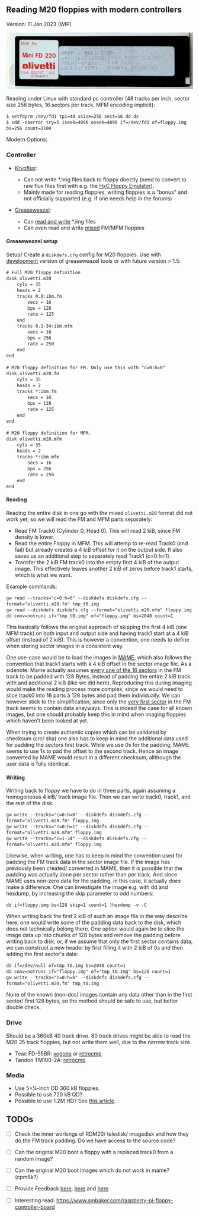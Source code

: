 ﻿
## Reading M20 floppies with modern controllers

Version: 11 Jan 2023 (WIP)

<p align="center">
  <img src="article_media/floppy.jpg" alt="An original PCOS 2.0 floppy from 1983" width="700px"/>
</p>

Reading under Linux with standard pc controller (48 tracks per inch, sector size 256 bytes, 16 sectors per track, MFM encoding implicit):

    $ setfdprm /dev/fd1 tpi=48 ssize=256 sect=16 dd ds
    $ sdd -noerror try=5 iseek=4096 oseek=4096 if=/dev/fd1 of=floppy.img bs=256 count=1104 

Modern Options:

### Controller

* [Kryoflux](https://kryoflux.com/):

  * Can not write *.img files back to floppy directly (need to convert to raw flux files first with e.g. the [HxC Floppy Emulator](https://hxc2001.com/download/floppy_drive_emulator/)).
  * Mainly made for reading floppies, writing floppies is a "bonus" and not officially supported (e.g. if one needs help in the forums)

* [Greaseweazel](https://github.com/keirf/Greaseweazle/wiki):

  * Can [read and write](https://github.com/keirf/greaseweazle/wiki/Supported-Image-Types) *.img files
  * Can even read and write [mixed](https://github.com/keirf/greaseweazle/issues/143) FM/MFM floppies

#### Greaseweazel setup

Setup/ Create a `diskdefs.cfg` config for M20 floppies. Use with [development](https://github.com/keirf/greaseweazle/issues/261#issuecomment-1369036593) version of greaseweazel tools or with future version > 1.5:

    # Full M20 floppy definition
    disk olivetti.m20
        cyls = 35
        heads = 2
        tracks 0.0:ibm.fm
            secs = 16
            bps = 128
            rate = 125
        end
        tracks 0.1-34:ibm.mfm
            secs = 16
            bps = 256
            rate = 250
        end
    end

    # M20 floppy definition for FM. Only use this with "c=0:h=0"
    disk olivetti.m20.fm
        cyls = 35
        heads = 2
        tracks *:ibm.fm
            secs = 16
            bps = 128
            rate = 125
        end
    end

    # M20 floppy definition for MFM.
    disk olivetti.m20.mfm
        cyls = 35
        heads = 2
        tracks *:ibm.mfm
            secs = 16
            bps = 256
            rate = 250
        end
    end

#### Reading

Reading the entire disk in one go with the mixed `olivetti.m20` format did not work yet, so we will read the FM and MFM parts separately:

* Read FM Track0 (Cylinder 0, Head 0). This will read 2 kiB, since FM density is lower.
* Read the entire Floppy in MFM. This will attemp to re-read Track0 (and fail) but already creates a 4 kiB offset for it on the output side. It also saves us an additional step to separately read Track1 (c=0:h=1).
* Transfer the 2 kiB FM track0 into the empty first 4 kiB of the output image. This effectively leaves another 2 kiB of zeros before track1 starts, which is what we want.

Example commands:

    gw read --tracks="c=0:h=0" --diskdefs diskdefs.cfg --format="olivetti.m20.fm" tmp_t0.img
    gw read --diskdefs diskdefs.cfg --format="olivetti.m20.mfm" floppy.img
    dd conv=notrunc if="tmp_t0.img" of="floppy.img" bs=2048 count=1
    
This basically follows the original approach of skipping the first 4 kiB (one MFM track) on both input and output side and having track1 start at a 4 kiB offset (instead of 2 kiB). This is however a convention, one needs to define when storing sector images in a consistent way.

One use-case would be to load the images in [MAME](http://www.z80ne.com/m20/index.php?argument=sections/tech/mame_m20.inc), which also follows the convention that track1 starts with a 4 kiB offset in the sector image file. As a sidenote: Mame actually assumes [every one of the 16 sectors](https://github.com/mamedev/mame/blob/master/src/lib/formats/m20_dsk.cpp#L9) in the FM track to be padded with 128 Bytes, instead of padding the entire 2 kiB track with and additional 2 kiB (like we did here). Reproducing this during imaging would make the reading process more complex, since we would need to slice track0 into 16 parts à 128 bytes and pad them individually. We can however stick to the simplification, since only the [very first sector](https://forums.bannister.org/ubbthreads.php?ubb=showflat&Number=100146#Post100146) in the FM track seems to contain data anayways. This is indeed the case for all known images, but one should probably keep this in mind when imaging floppies which haven't been looked at yet.

When trying to create authentic copies which can be validated by checksum (crc/ sha) one also has to keep in mind the additional data used for padding the sectors first track. While we use 0s for the padding, MAME seems to use 1s to pad the offset to the second track. Hence an image converted by MAME would result in a different checksum, allthough the user data is fully identical.

#### Writing

Writing back to floppy we have to do in three parts, again assuming a homogeneous 4 kiB/ track image file. Then we can write track0, track1, and the rest of the disk: 

    gw write --tracks="c=0:h=0" --diskdefs diskdefs.cfg --format="olivetti.m20.fm" floppy.img
    gw write --tracks="c=0:h=1" --diskdefs diskdefs.cfg --format="olivetti.m20.mfm" floppy.img
    gw write --tracks="c=1-34" --diskdefs diskdefs.cfg --format="olivetti.m20.mfm" floppy.img
    
Likewise, when writing, one has to keep in mind the convention used for padding the FM track data in the sector image file. If the image has previously been created/ converted in MAME, then it is possible that the padding was actually done per sector rather than per track. And since MAME uses non-zero data for the padding, in this case, it actually _does_ make a difference. One can investigate the image e.g. with dd and hexdump, by increasing the skip parameter to odd numbers:

    dd if=floppy.img bs=128 skip=1 count=1 |hexdump -v -C

When writing back the first 2 kiB of such an image file in the way describe here, one would write some of the padding data back to the disk, which does not technically belong there. One option would again be to slice the image data up into chunks of 128 bytes and remove the padding before writing back to disk, or, if we assume that only the first sector contains data, we can construct a new header by first filling it with 2 kiB of 0s and then adding the first sector's data:

    dd if=/dev/null of=tmp_t0.img bs=2048 count=1
    dd conv=notrunc if="floppy.img" of="tmp_t0.img" bs=128 count=1
    gw write --tracks="c=0:h=0" --diskdefs diskdefs.cfg --format="olivetti.m20.fm" tmp_t0.img
    
None of the known (non-dos) images contain any data other than in the first sector/ first 128 bytes, so the method should be safe to use, but better double check.

### Drive

Should be a 360kB 40 track drive. 80 track drives might be able to read the M20 35 track floppies, but not write them well, due to the narrow track size.

* Teac FD-55BR: [vogons](https://vogonswiki.com/index.php/Teac_FD-55BR) or [retrocmp](https://retrocmp.de/fdd/teac/fd55_i.htm)
* Tandon TM100-2A: [retrocmp](https://retrocmp.de/fdd/tandon/tm100-2a.htm)

### Media

* Use 5+1⁄4-inch DD 360 kB floppies.
* Possible to use 720 kB QD?
* Possible to use 1.2M HD? See [this article](https://forum.vcfed.org/index.php?threads/1-2mb-floppy-in-360kb-drive.52905/).

## TODOs

- [ ] Check the inner workings of RDM20/ teledisk/ imagedisk and how they do the FM track padding. Do we have access to the source code?
- [ ] Can the original M20 boot a floppy with a replaced track0 from a random image?
- [ ] Can the original M20 boot images which do not work in mame? (cpm8k?)
- [ ] Provide Feedback [here](https://gist.github.com/jandelgado/88962932896127dcabbe251f996e790e), [here](https://github.com/keirf/greaseweazle/issues/143) and [here](https://github.com/keirf/greaseweazle/issues/261)
- [ ] Interesting read: https://www.smbaker.com/raspberry-pi-floppy-controller-board

